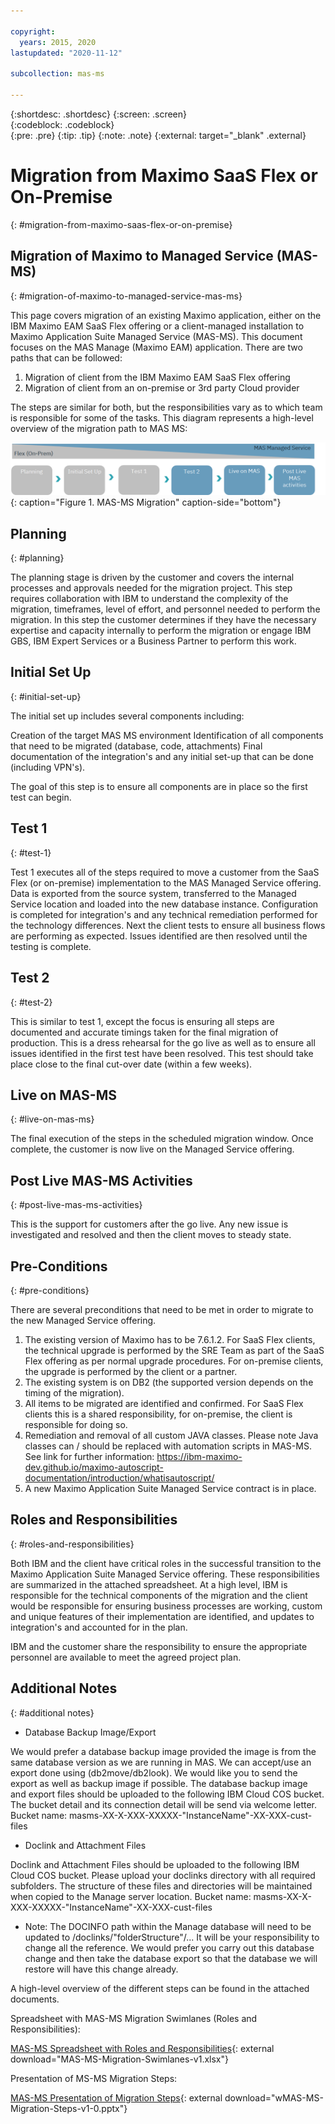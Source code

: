 ```yaml
---

copyright:
  years: 2015, 2020
lastupdated: "2020-11-12"

subcollection: mas-ms

---
```


{:shortdesc: .shortdesc}
{:screen: .screen}  
{:codeblock: .codeblock}  
{:pre: .pre}
{:tip: .tip}
{:note: .note}
{:external: target="_blank" .external}

# Migration from Maximo SaaS Flex or On-Premise
{: #migration-from-maximo-saas-flex-or-on-premise}

## Migration of Maximo to Managed Service (MAS-MS)
{: #migration-of-maximo-to-managed-service-mas-ms}

This page covers migration of an existing Maximo application, either on the IBM Maximo EAM SaaS Flex offering or a client-managed installation to Maximo Application Suite Managed Service (MAS-MS). This document focuses on the MAS Manage (Maximo EAM) application.  There are two paths that can be followed:

1. Migration of client from the IBM Maximo EAM SaaS Flex offering
2. Migration of client from an on-premise or 3rd party Cloud provider

The steps are similar for both, but the responsibilities vary as to which team is responsible for some of the tasks. This diagram represents a high-level overview of the migration path to MAS MS:

![MAS-MS-Migration](images/MAS-MS-Migration.png "MAS-MS-Migration"){: caption="Figure 1. MAS-MS Migration" caption-side="bottom"}

## Planning
{: #planning}

The planning stage is driven by the customer and covers the internal processes and approvals needed for the migration project.  This step requires collaboration with IBM to understand the complexity of the migration, timeframes, level of effort, and personnel needed to perform the migration.  In this step the customer determines if they have the necessary expertise and capacity internally to perform the migration or engage IBM GBS, IBM Expert Services or a Business Partner to perform this work.

## Initial Set Up
{: #initial-set-up}

The initial set up includes several components including:

Creation of the target MAS MS environment
Identification of all components that need to be migrated (database, code, attachments)
Final documentation of the integration's and any initial set-up that can be done (including VPN's). 

The goal of this step is to ensure all components are in place so the first test can begin. 

## Test 1
{: #test-1}

Test 1 executes all of the steps required to move a customer from the SaaS Flex (or on-premise) implementation to the MAS Managed Service offering.  Data is exported from the source system, transferred to the Managed Service location and loaded into the new database instance.  Configuration is completed for integration's and any technical remediation performed for the technology differences.  Next the client tests to ensure all business flows are performing as expected.  Issues identified are then resolved until the testing is complete.

## Test 2
{: #test-2}

This is similar to test 1, except the focus is ensuring all steps are documented and accurate timings taken for the final migration of production.  This is a dress rehearsal for the go live as well as to ensure all issues identified in the first test have been resolved.  This test should take place close to the final cut-over date (within a few weeks).

## Live on MAS-MS
{: #live-on-mas-ms}

The final execution of the steps in the scheduled migration window.  Once complete, the customer is now live on the Managed Service offering.

## Post Live MAS-MS Activities
{: #post-live-mas-ms-activities}

This is the support for customers after the go live.  Any new issue is investigated and resolved and then the client moves to steady state.

## Pre-Conditions
{: #pre-conditions}

There are several preconditions that need to be met in order to migrate to the new Managed Service offering.

1. The existing version of Maximo has to be 7.6.1.2. For SaaS Flex clients, the technical upgrade is performed by the SRE Team as part of the SaaS Flex offering as per normal upgrade procedures. For on-premise clients, the upgrade is performed by the client or a partner. 
2. The existing system is on DB2 (the supported version depends on the timing of the migration).
3. All items to be migrated are identified and confirmed. For SaaS Flex clients this is a shared responsibility, for on-premise, the client is responsible for doing so.
4. Remediation and removal of all custom JAVA classes. Please note Java classes can / should be replaced with automation scripts in MAS-MS. See link for further information: https://ibm-maximo-dev.github.io/maximo-autoscript-documentation/introduction/whatisautoscript/
5. A new Maximo Application Suite Managed Service contract is in place.

## Roles and Responsibilities
{: #roles-and-responsibilities}

Both IBM and the client have critical roles in the successful transition to the Maximo Application Suite Managed Service offering. These responsibilities are summarized in the attached spreadsheet.  At a high level, IBM is responsible for the technical components of the migration and the client would be responsible for ensuring business processes are working, custom and unique features of their implementation are identified, and updates to integration's and accounted for in the plan.

IBM and the customer share the responsibility to ensure the appropriate personnel are available to meet the agreed project plan.

## Additional Notes
{: #additional notes}

* Database Backup Image/Export

We would prefer a database backup image provided the image is from the same database version as we are running in MAS.  We can accept/use an export done using (db2move/db2look). We would like you to send the export as well as backup image if possible.  The database backup image and export files should be uploaded to the following IBM Cloud COS bucket. The bucket detail and its connection detail will be send via welcome letter.
Bucket name: masms-XX-X-XXX-XXXXX-"InstanceName"-XX-XXX-cust-files
 
* Doclink and Attachment Files

Doclink and Attachment Files should be uploaded to the following IBM Cloud COS bucket. Please upload your doclinks directory with all required subfolders. The structure of these files and directories will be maintained when copied to the Manage server location.
Bucket name: masms-XX-X-XXX-XXXXX-"InstanceName"-XX-XXX-cust-files
 
* Note:  The DOCINFO path within the Manage database will need to be updated to /doclinks/"folderStructure"/...  It will be your responsibility to change all the reference. We would prefer you carry out this database change and then take the database export so that the database we will restore will have this change already.

A high-level overview of the different steps can be found in the attached documents.

Spreadsheet with MAS-MS Migration Swimlanes (Roles and Responsibilities):

[MAS-MS Spreadsheet with Roles and Responsibilities](https://www.ibm.com/support/pages/system/files/inline-files/Swimlanes-v3.xlsx){: external download="MAS-MS-Migration-Swimlanes-v1.xlsx"}

Presentation of MS-MS Migration Steps:

[MAS-MS Presentation of Migration Steps](https://www.ibm.com/support/pages/system/files/inline-files/Migration%20to%20MAS%20MS%20v2.pptx){: external download="wMAS-MS-Migration-Steps-v1-0.pptx"}